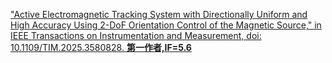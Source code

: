 [ "Active Electromagnetic Tracking System with Directionally Uniform and High Accuracy Using 2-DoF Orientation Control of the Magnetic Source," in IEEE Transactions on Instrumentation and Measurement, doi: 10.1109/TIM.2025.3580828. **第一作者,IF=5.6**](https://ieeexplore.ieee.org/document/11040014)
